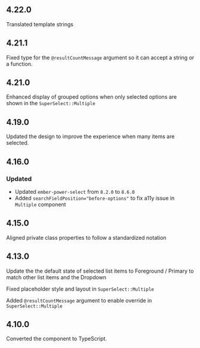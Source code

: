 ## 4.22.0

Translated template strings


## 4.21.1

Fixed type for the `@resultCountMessage` argument so it can accept a string or a function.

## 4.21.0

Enhanced display of grouped options when only selected options are shown in the `SuperSelect::Multiple`

## 4.19.0

Updated the design to improve the experience when many items are selected.

## 4.16.0

### Updated

- Updated `ember-power-select` from `8.2.0` to `8.6.0`
- Added `searchFieldPosition="before-options"` to fix a11y issue in `Multiple` component

## 4.15.0

Aligned private class properties to follow a standardized notation

## 4.13.0

Update the the default state of selected list items to Foreground / Primary to match other list items and the Dropdown

Fixed placeholder style and layout in `SuperSelect::Multiple`

Added `@resultCountMessage` argument to enable override in `SuperSelect::Multiple`

## 4.10.0

Converted the component to TypeScript.
